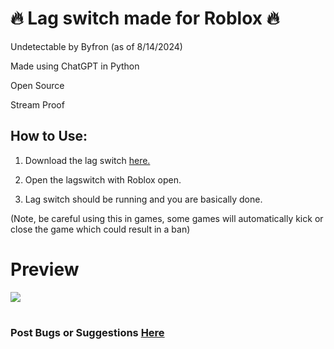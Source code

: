# 🔥 Lag switch made for Roblox 🔥

Undetectable by Byfron (as of 8/14/2024)

Made using ChatGPT in Python

Open Source

Stream Proof

## How to Use:

1. Download the lag switch [here.](https://github.com/SquareszLeaf/Leaf-LagSwitch/releases)

2. Open the lagswitch with Roblox open.

3. Lag switch should be running and you are basically done.

(Note, be careful using this in games, some games will automatically kick or close the game which could result in a ban)
# Preview
[![](https://github.com/SquareszLeaf/Leaf-LagSwitch/blob/main/other/Untitled.jpg)](https://www.youtube.com/watch?v=ZNzOxamk4rA)
#
### Post Bugs or Suggestions [Here](https://github.com/SquareszLeaf/Leaf-LagSwitch/issues)
